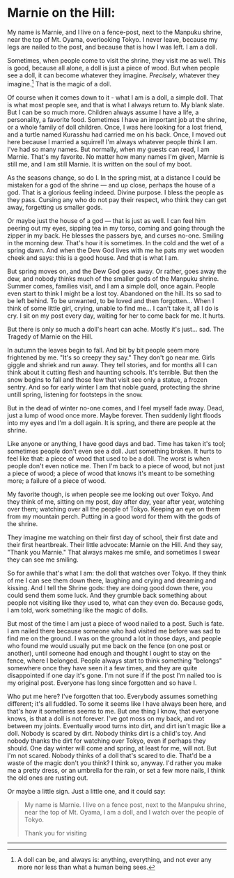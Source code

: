 # Marnie on the Hill:

My name is Marnie, and I live on a fence-post, next to the Manpuku shrine, near the top of Mt. Oyama, overlooking Tokyo. I never leave, because my legs are nailed to the post, and because that is how I was left. I am a doll.

Sometimes, when people come to visit the shrine, they visit me as well. This is good, because all alone, a doll is just a piece of wood. But when people see a doll, it can become whatever they imagine. *Precisely*, whatever they imagine.[^1] That is the magic of a doll. 

Of course when it comes down to it - what I am is a doll, a simple doll. That is what most people see, and that is what I always return to. My blank slate. But I can be so much more. Children always assume I have a life, a personality, a favorite food. Sometimes I have an important job at the shrine, or a whole family of doll children. Once, I was here looking for a lost friend, and a turtle named Kurasshu had carried me on his back. Once, I moved out here because I married a squirrel! I'm always whatever people think I am. I've had so many names. But normally, when my guests can read, I am Marnie. That's my favorite. No matter how many names I'm given, Marnie is still me, and I am still Marnie. It is written on the soul of my boot. 

As the seasons change, so do I. In the spring mist, at a distance I could be mistaken for a god of the shrine — and up close, perhaps the house of a god. That is a glorious feeling indeed. Divine purpose. I bless the people as they pass. Cursing any who do not pay their respect, who think they can get away, forgetting us smaller gods. 

Or maybe just the house of a god — that is just as well. I can feel him peering out my eyes, sipping tea in my torso, coming and going through the zipper in my back. He blesses the passers bye, and curses no-one. Smiling in the morning dew. That's how it is sometimes. In the cold and the wet of a spring dawn. And when the Dew God lives with me he pats my wet wooden cheek and says: this is a good house. And that is what I am. 

But spring moves on, and the Dew God goes away. Or rather, goes away the dew, and nobody thinks much of the smaller gods of the Manpuku shrine. Summer comes, families visit, and I am a simple doll, once again. People even start to think I might be a lost toy. Abandoned on the hill. Its so sad to be left behind. To be unwanted, to be loved and then forgotten... When I think of some little girl, crying, unable to find me... I can't take it, all I do is cry. I sit on my post every day, waiting for her to come back for me. It hurts. 

But there is only so much a doll's heart can ache. Mostly it's just... sad. The Tragedy of Marnie on the Hill.

In autumn the leaves begin to fall. And bit by bit people seem more frightened by me. "It's so creepy they say." They don't go near me. Girls giggle and shriek and run away. They tell stories, and for months all I can think about it cutting flesh and haunting schools. It's terrible. But then the snow begins to fall and those few that visit see only a statue, a frozen sentry. And so for early winter I am that noble guard, protecting the shrine untill spring, listening for footsteps in the snow.

But in the dead of winter no-one comes, and I feel myself fade away. Dead, just a lump of wood once more. Maybe forever. Then suddenly light floods into my eyes and I'm a doll again. It is spring, and there are people at the shrine.

Like anyone or anything, I have good days and bad. Time has taken it's tool; sometimes people don't even see a doll. Just something broken. It hurts to feel like that: a piece of wood that used to be a doll. The worst is when people don't even notice me. Then I'm back to a piece of wood, but not just a piece of wood; a piece of wood that knows it's meant to be something more; a failure of a piece of wood.

My favorite though, is when people see me looking out over Tokyo. And they think of me, sitting on my post, day after day, year after year, watching over them; watching over all the people of Tokyo. Keeping an eye on them from my mountain perch. Putting in a good word for them with the gods of the shrine.

They imagine me watching on their first day of school, their first date and their first heartbreak. 
Their little advocate: Marnie on the Hill. And they say, "Thank you Marnie." That always makes me smile, and sometimes I swear they can see me smiling.

So for awhile that's what I am: the doll that watches over Tokyo. If they think of me I can see them down there, laughing and crying and dreaming and kissing. And I tell the Shrine gods: they are doing good down there, you could send them some luck. And they grumble back something about people not visiting like they used to, what can they even do. Because gods, I am told, work something like the magic of dolls.

But most of the time I am just a piece of wood nailed to a post. Such is fate.
I am nailed there because someone who had visited me before was sad to find me on the ground. I was on the ground a lot in those days, and people who found me would usually put me back on the fence (on one post or another), until someone had enough and thought I ought to stay on the fence, where I belonged. People always start to think something "belongs" somewhere once they have seen it a few times, and they are quite disappointed if one day it's gone. I'm not sure if if the post I'm nailed too is my original post. Everyone has long since forgotten and so have I.

Who put me here? I've forgotten that too. Everybody assumes something different; it's all fuddled. To some it seems like I have always been here, and that's how it sometimes seems to me. But one thing I know, that everyone knows, is that a doll is not forever. I've got moss on my back, and rot between my joints. Eventually wood turns into dirt, and dirt isn't magic like a doll. Nobody is scared by dirt. Nobody thinks dirt is a child's toy. And nobody thanks the dirt for watching over Tokyo, even if perhaps they should. One day winter will come and spring, at least for me, will not. But I'm not scared. Nobody thinks of a doll that's scared to die. That'd be a waste of the magic don't you think? I think so, anyway. I'd rather you make me a pretty dress, or an umbrella for the rain, or set a few more nails, I think the old ones are rusting out.

Or maybe a little sign. 
Just a little one, and it could say:

> My name is Marnie. 
> I live on a fence post, next to the Manpuku shrine, near the top of Mt. Oyama, 
> I am a doll, 
> and I watch over the people of Tokyo.
>
> Thank you for visiting

------

[^1]: A doll can be, and always is: anything, everything, and not ever any more nor less than what a human being sees.

